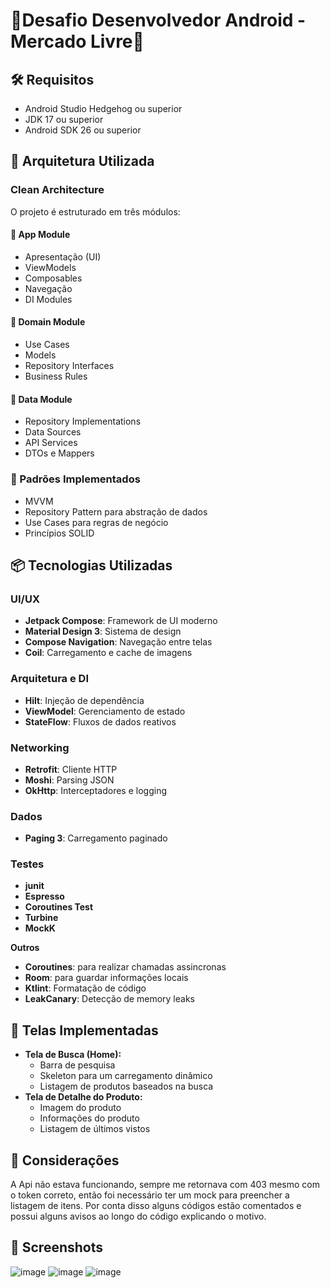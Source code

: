 # 📍Desafio Desenvolvedor Android - Mercado Livre📍

## 🛠 Requisitos

- Android Studio Hedgehog ou superior
- JDK 17 ou superior
- Android SDK 26 ou superior


## 📌 Arquitetura Utilizada

### Clean Architecture
O projeto é estruturado em três módulos:

#### 📱 App Module
- Apresentação (UI)
- ViewModels
- Composables
- Navegação
- DI Modules

#### 🧠 Domain Module
- Use Cases
- Models
- Repository Interfaces
- Business Rules

#### 💾 Data Module
- Repository Implementations
- Data Sources
- API Services
- DTOs e Mappers

### 📌 Padrões Implementados
- MVVM
- Repository Pattern para abstração de dados
- Use Cases para regras de negócio
- Princípios SOLID

## 📦 Tecnologias Utilizadas

### UI/UX
- **Jetpack Compose**: Framework de UI moderno
- **Material Design 3**: Sistema de design
- **Compose Navigation**: Navegação entre telas
- **Coil**: Carregamento e cache de imagens

### Arquitetura e DI
- **Hilt**: Injeção de dependência
- **ViewModel**: Gerenciamento de estado
- **StateFlow**: Fluxos de dados reativos

### Networking
- **Retrofit**: Cliente HTTP
- **Moshi**: Parsing JSON
- **OkHttp**: Interceptadores e logging

### Dados
- **Paging 3**: Carregamento paginado

### Testes
- **junit**
- **Espresso**
- **Coroutines Test**
- **Turbine**
- **MockK**

**Outros**
- **Coroutines**: para realizar chamadas assincronas
- **Room**: para guardar informações locais
- **Ktlint**: Formatação de código
- **LeakCanary**: Detecção de memory leaks


## 📱 Telas Implementadas
*   **Tela de Busca (Home):**
    *   Barra de pesquisa
    *   Skeleton para um carregamento dinâmico
    *   Listagem de produtos baseados na busca
*   **Tela de Detalhe do Produto:**
    *   Imagem do produto
    *   Informações do produto
    *   Listagem de últimos vistos

## 🚀 Considerações
A Api não estava funcionando, sempre me retornava com 403 mesmo com o token correto, então foi necessário ter um mock para preencher a listagem de itens. Por conta disso alguns códigos estão comentados e possui alguns avisos ao longo do código explicando o motivo.


## 💄 Screenshots


![image](https://github.com/user-attachments/assets/7d053e5e-843d-42db-b987-bb88e3bcad92)
![image](https://github.com/user-attachments/assets/1f4f5b43-d1e1-4f2a-88da-c54ff64742a1)
![image](https://github.com/user-attachments/assets/fb0fe2c8-6a77-4508-893e-c3fe406906b7)


